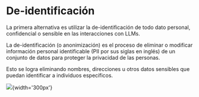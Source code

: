 # De-identificación

La primera alternativa es utilizar la de-identificación de todo dato personal, confidencial o sensible en las interacciones con LLMs.

La de-identificación (o anonimización) es el proceso de eliminar o modificar información personal identificable (PII por sus siglas en inglés) de un conjunto de datos para proteger la privacidad de las personas. 

Esto se logra eliminando nombres, direcciones u otros datos sensibles que puedan identificar a individuos específicos. 

![](/res/de-identification.png){width='300px'}

